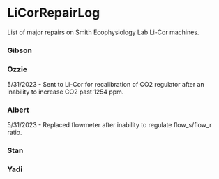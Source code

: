 # LiCorRepairLog
List of major repairs on Smith Ecophysiology Lab Li-Cor machines.

### Gibson


### Ozzie
5/31/2023 - Sent to Li-Cor for recalibration of CO2 regulator after an inability to increase CO2 past 1254 ppm.

### Albert
5/31/2023 - Replaced flowmeter after inability to regulate flow_s/flow_r ratio.

### Stan


### Yadi
